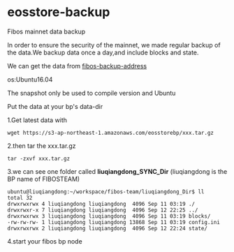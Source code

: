 # eosstore-backup

Fibos mainnet data backup

In order to ensure the security of the mainnet, we made regular backup of the data.We backup data once a day,and include blocks and state.

We can get the data from [fibos-backup-address](http://fibos.team/)

os:Ubuntu16.04

The snapshot only be used to compile version and Ubuntu

Put the data at your bp's data-dir

1.Get latest data with 

```
wget https://s3-ap-northeast-1.amazonaws.com/eosstorebp/xxx.tar.gz
```

2.then tar the xxx.tar.gz

```
tar -zxvf xxx.tar.gz
```

3.we can see one folder called **liuqiangdong_SYNC_Dir** (liuqiangdong is the BP name of FIBOSTEAM)

```
ubuntu@liuqiangdong:~/workspace/fibos-team/liuqiangdong_Dir$ ll
total 32
drwxrwxrwx 4 liuqiangdong liuqiangdong  4096 Sep 11 03:19 ./
drwxrwxr-x 7 liuqiangdong liuqiangdong  4096 Sep 12 22:25 ../
drwxrwxrwx 3 liuqiangdong liuqiangdong  4096 Sep 11 03:19 blocks/
-rw-rw-rw- 1 liuqiangdong liuqiangdong 13868 Sep 11 03:19 config.ini
drwxrwxrwx 2 liuqiangdong liuqiangdong  4096 Sep 12 22:24 state/
```

4.start your fibos bp node

